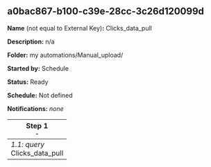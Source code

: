 ## a0bac867-b100-c39e-28cc-3c26d120099d

**Name** (not equal to External Key)**:** Clicks_data_pull

**Description:** n/a

**Folder:** my automations/Manual_upload/

**Started by:** Schedule

**Status:** Ready

**Schedule:** Not defined

**Notifications:** _none_


| Step 1<br>_<small>-</small>_ |
| --- |
| _1.1: query_<br>Clicks_data_pull |
